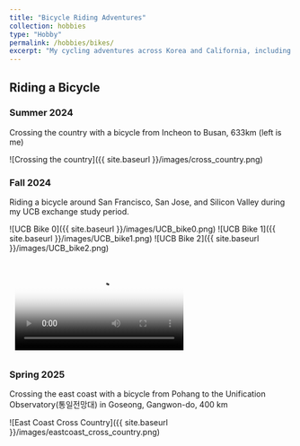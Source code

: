 ```yaml
---
title: "Bicycle Riding Adventures"
collection: hobbies
type: "Hobby"
permalink: /hobbies/bikes/
excerpt: "My cycling adventures across Korea and California, including cross-country rides and urban exploration."
---
```


## Riding a Bicycle

### Summer 2024
Crossing the country with a bicycle from Incheon to Busan, 633km (left is me)

![Crossing the country]({{ site.baseurl }}/images/cross_country.png)

### Fall 2024
Riding a bicycle around San Francisco, San Jose, and Silicon Valley during my UCB exchange study period.

![UCB Bike 0]({{ site.baseurl }}/images/UCB_bike0.png)
![UCB Bike 1]({{ site.baseurl }}/images/UCB_bike1.png)
![UCB Bike 2]({{ site.baseurl }}/images/UCB_bike2.png)

<video style="width: 100%; max-width: 300px; margin: 10px;" controls loading="lazy" poster="{{ site.baseurl }}/images/UCB_bike_poster.png">
    <source src="{{ site.baseurl }}/videos/UCB_bike.mp4" type="video/mp4">
    <p>Your browser doesn't support HTML5 video. Here is a <a href="{{ site.baseurl }}/videos/UCB_bike.mp4">link to the video</a> instead.</p>
</video>

### Spring 2025
Crossing the east coast with a bicycle from Pohang to the Unification Observatory(통일전망대) in Goseong, Gangwon-do, 400 km

![East Coast Cross Country]({{ site.baseurl }}/images/eastcoast_cross_country.png)
